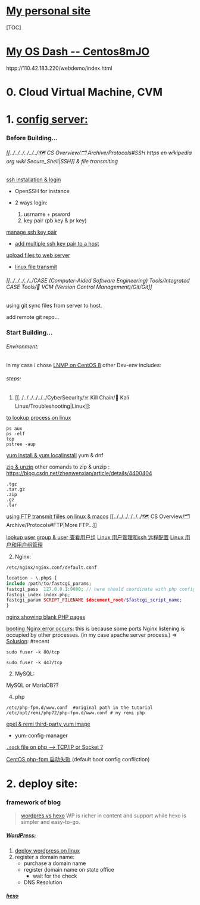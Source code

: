 # [My personal site](http://110.42.183.220/wordpress)

[TOC]



# [My OS Dash -- Centos8mJO](https://console.cloud.tencent.com/lighthouse/instance/detail?rid=4&id=lhins-o90a1tc4)

htpp://110.42.183.220/webdemo/index.html



# 0. Cloud Virtual Machine, CVM



# 1. [config server:](https://cloud.tencent.com/document/product/213/54831)

### Before Building... 
###### [[../../../../../../🗺 CS Overview/🗂️ Archive/Protocols#SSH https en wikipedia org wiki Secure_Shell|SSH]] & file transmiting

[ssh installation & login](https://blog.csdn.net/li528405176/article/details/82810342)
- OpenSSH for instance
- 2 ways login:

	1. usrname + psword
	2. key pair (pb key & pr key)

[manage ssh key pair](https://cloud.tencent.com/document/product/213/16691#bindingSSH)
+ [add multiple ssh key pair to a host](https://support.huaweicloud.com/codehub_faq/codehub_faq_0002.html)


[upload files to web server](https://developer.mozilla.org/en-US/docs/Learn/Common_questions/Upload_files_to_a_web_server)
+ [linux file transmit](https://blog.csdn.net/qw_xingzhe/article/details/80167888)

###### [[../../../../../CASE (Computer-Aided Software Engineering) Tools/Integrated CASE Tools/🐙 VCM (Version Control Management)/Git/Git]]
using git sync files from server to host.

add remote git repo... 



### Start Building...

######  Environment:

in my case i chose [LNMP on CentOS 8](https://cloud.tencent.com/document/product/213/49304)
other Dev-env includes: 

###### steps:

1.  [[../../../../../../CyberSecurity/☠️ Kill Chain/🐉 Kali Linux/Troubleshooting|Linux]]: 

[to lookup process on linux](https://cloud.tencent.com/developer/article/1711858)
```shell
ps aux
ps -elf
top
pstree -aup
```

[yum install & yum localinstall](https://www.cnblogs.com/zhangshuaihui/p/12336509.html)
yum & dnf

[zip & unzip](http://note.drx.tw/2008/04/command.html) 
other comands to zip & unzip : https://blog.csdn.net/zhenwenxian/article/details/4400404

```shell
.tgz
.tar.gz
.zip
.gz
.tar
```

[using FTP transmit fiiles  on linux & macos](https://cloud.tencent.com/document/product/1207/53216)
[[../../../../../../🗺 CS Overview/🗂️ Archive/Protocols#FTP|More FTP...]]

[lookup user group & user 查看用户组](https://blog.csdn.net/rainbow702/article/details/50985672)
[Linux 用户管理和ssh 远程配置](https://www.xiaog.info/blog/post/user_manager_and_ssh_config)
[Linux 用户和用户组管理](https://www.runoob.com/linux/linux-user-manage.html)

2. Nginx:

```shell
/etc/nginx/nginx.conf/default.conf
```

```php
location ~ \.php$ {
include /path/to/fastcgi_params;
fastcgi_pass  127.0.0.1:9000; // here should coordinate with php config.
fastcgi_index index.php;
fastcgi_param SCRIPT_FILENAME $document_root/$fastcgi_script_name;
}
```

[nginx showing blank PHP pages](https://stackoverflow.com/questions/15423500/nginx-showing-blank-php-pages)
	
[booting Nginx error occurs](https://blog.csdn.net/see__you__again/article/details/116123488): this is because some ports Nginx listening is occupied by other processes. (in my case apache server process.) 
=> [Solusion](https://stackoverflow.com/questions/35868976/nginx-service-failed-because-the-control-process-exited): #recent

```shell
sudo fuser -k 80/tcp

sudo fuser -k 443/tcp
```


2. MySQL:

MySQL or MariaDB??


4. php

```shell
/etc/php-fpm.d/www.conf  #original path in the tutorial
/etc/opt/remi/php72/php-fpm.d/www.conf # my remi php 
```

[epel & remi third-party yum image](https://blog.csdn.net/lituxiu/article/details/90057277)
- yum-config-manager

[`.sock` file on php --> TCP/IP or Socket ?](https://www.codenong.com/35367676/)

[CentOS php-fpm 启动失败](https://learnku.com/articles/10763/failure-of-centos-7x-php-fpm-startup-personal-reasons) (default boot config confliction)



# 2. deploy site:
### framework of blog
> [wordpres vs hexo](https://www.zhihu.com/question/53068081)
> WP is richer in content and support while hexo is simpler and easy-to-go. 

##### [WordPress: ](https://wordpress.com/support/start/)
1. [deploy wordpress on linux](https://cloud.tencent.com/document/product/213/8044)
2. register a domain name:
	- purchase a domain name
	- register domain name on state office
		- wait for the check
	- DNS Resolution

##### [hexo](https://hexo.io/docs/)

